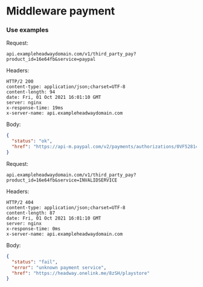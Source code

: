 # Middleware payment

### Use examples

Request:

`api.exampleheadwaydomain.com/v1/third_party_pay?product_id=16e64fb&service=paypal`

Headers:
```
HTTP/2 200
content-type: application/json;charset=UTF-8
content-length: 94
date: Fri, 01 Oct 2021 16:01:10 GMT
server: nginx
x-response-time: 19ms
x-server-name: api.exampleheadwaydomain.com
```
Body:
```json
{
  "status": "ok",
  "href": "https://api-m.paypal.com/v2/payments/authorizations/0VF52814937998046"
}
```

Request:

`api.exampleheadwaydomain.com/v1/third_party_pay?product_id=16e64fb&service=INVALIDSERVICE`

Headers:
```
HTTP/2 404
content-type: application/json;charset=UTF-8
content-length: 87
date: Fri, 01 Oct 2021 16:01:10 GMT
server: nginx
x-response-time: 0ms
x-server-name: api.exampleheadwaydomain.com
```
Body:
```json
{
  "status": "fail",
  "error": "unknown payment service",
  "href": "https://headway.onelink.me/8zSH/playstore"
}
```